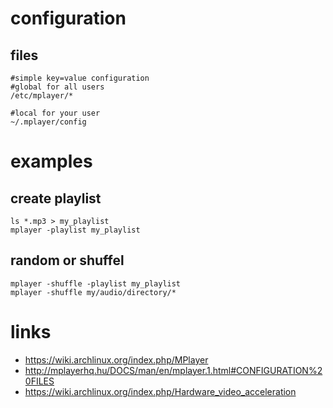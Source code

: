 # configuration

## files

```
#simple key=value configuration
#global for all users
/etc/mplayer/*

#local for your user
~/.mplayer/config
```

# examples

## create playlist

```
ls *.mp3 > my_playlist
mplayer -playlist my_playlist
```

## random or shuffel

```
mplayer -shuffle -playlist my_playlist
mplayer -shuffle my/audio/directory/*
```

# links

* https://wiki.archlinux.org/index.php/MPlayer
* http://mplayerhq.hu/DOCS/man/en/mplayer.1.html#CONFIGURATION%20FILES
* https://wiki.archlinux.org/index.php/Hardware_video_acceleration
